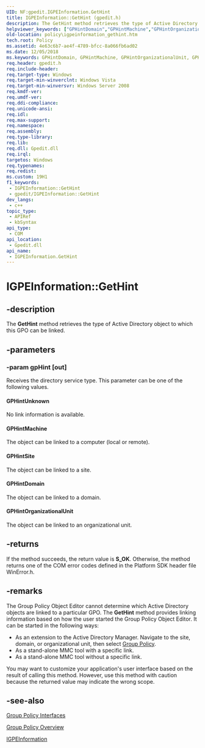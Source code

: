 ```yaml
---
UID: NF:gpedit.IGPEInformation.GetHint
title: IGPEInformation::GetHint (gpedit.h)
description: The GetHint method retrieves the type of Active Directory object to which this GPO can be linked.
helpviewer_keywords: ["GPHintDomain","GPHintMachine","GPHintOrganizationalUnit","GPHintSite","GPHintUnknown","GetHint","GetHint method [Group Policy]","GetHint method [Group Policy]","IGPEInformation interface","IGPEInformation interface [Group Policy]","GetHint method","IGPEInformation.GetHint","IGPEInformation::GetHint","_win32_igpeinformation_gethint","gpedit/IGPEInformation::GetHint","policy.igpeinformation_gethint"]
old-location: policy\igpeinformation_gethint.htm
tech.root: Policy
ms.assetid: 4e63c6b7-ae4f-4789-bfcc-8a066fb6ad02
ms.date: 12/05/2018
ms.keywords: GPHintDomain, GPHintMachine, GPHintOrganizationalUnit, GPHintSite, GPHintUnknown, GetHint, GetHint method [Group Policy], GetHint method [Group Policy],IGPEInformation interface, IGPEInformation interface [Group Policy],GetHint method, IGPEInformation.GetHint, IGPEInformation::GetHint, _win32_igpeinformation_gethint, gpedit/IGPEInformation::GetHint, policy.igpeinformation_gethint
req.header: gpedit.h
req.include-header: 
req.target-type: Windows
req.target-min-winverclnt: Windows Vista
req.target-min-winversvr: Windows Server 2008
req.kmdf-ver: 
req.umdf-ver: 
req.ddi-compliance: 
req.unicode-ansi: 
req.idl: 
req.max-support: 
req.namespace: 
req.assembly: 
req.type-library: 
req.lib: 
req.dll: Gpedit.dll
req.irql: 
targetos: Windows
req.typenames: 
req.redist: 
ms.custom: 19H1
f1_keywords:
 - IGPEInformation::GetHint
 - gpedit/IGPEInformation::GetHint
dev_langs:
 - c++
topic_type:
 - APIRef
 - kbSyntax
api_type:
 - COM
api_location:
 - Gpedit.dll
api_name:
 - IGPEInformation.GetHint
---
```


# IGPEInformation::GetHint


## -description

The
    <b>GetHint</b> method retrieves the type of Active Directory object to which this GPO can be linked.

## -parameters

### -param gpHint [out]

Receives the directory service type. This parameter can be one of the following values.



#### GPHintUnknown

No link information is available.



#### GPHintMachine

The object can be linked to a computer (local or remote).



#### GPHintSite

The object can be linked to a site.



#### GPHintDomain

The object can be linked to a domain.



#### GPHintOrganizationalUnit

The object can be linked to an organizational unit.

## -returns

If the method succeeds, the return value is <b>S_OK</b>. Otherwise, the method returns one of the COM error codes defined in the Platform SDK header file WinError.h.

## -remarks

The Group Policy Object Editor cannot determine which Active Directory objects are linked to a particular GPO. The 
<b>GetHint</b> method provides linking information based on how the user started the Group Policy Object Editor. It can be started in the following ways:

<ul>
<li>As an extension to the Active Directory Manager. Navigate to the site, domain, or organizational unit, then select <a href="https://docs.microsoft.com/previous-versions/windows/desktop/Policy/group-policy-start-page">Group Policy</a>.</li>
<li>As a stand-alone MMC tool with a specific link.</li>
<li>As a stand-alone MMC tool without a specific link.</li>
</ul>
You may want to customize your application's user interface based on the result of calling this method. However, use this method with caution because the returned value may indicate the wrong scope.

## -see-also

<a href="https://docs.microsoft.com/previous-versions/windows/desktop/Policy/group-policy-interfaces">Group Policy
    Interfaces</a>



<a href="https://docs.microsoft.com/previous-versions/windows/desktop/Policy/about-group-policy">Group Policy
    Overview</a>



<a href="https://docs.microsoft.com/previous-versions/windows/desktop/api/gpedit/nn-gpedit-igpeinformation">IGPEInformation</a>

